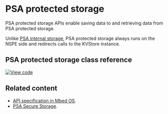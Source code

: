 # PSA protected storage

PSA protected storage APIs enable saving data to and retrieving data from PSA protected storage.

Unlike [PSA internal storage](../apis/psa-compliant-apis.html), PSA protected storage always runs on the NSPE side and redirects calls to the KVStore instance.

## PSA protected storage class reference

[![View code](https://www.mbed.com/embed/?type=library)](https://os.mbed.com/docs/mbed-os/development/mbed-os-api-doxy/protected__storage_8h.html)

## Related content

- [API specification in Mbed OS](../apis/data-storage.html).
- [PSA Secure Storage](https://pages.arm.com/PSA-APIs).
